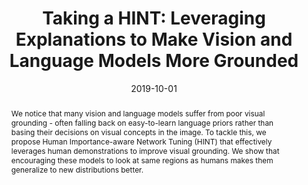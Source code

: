---
title: "Taking a HINT: Leveraging Explanations to Make Vision and Language Models More Grounded"
authors:
- Ramprasaath R. Selvaraju
- Stefan Lee
- Yilin Shen
- Hongxia Jin
- Shalini Ghosh
- Larry Heck
- Dhruv Batra
- Devi Parikh
date: "2019-10-01"
publication: "ICCV"
publication_types: ["1"]
abstract: "We notice that many vision and language models suffer from poor visual grounding - often falling back on easy-to-learn language priors rather than basing their decisions on visual concepts in the image. To tackle this, we propose Human Importance-aware Network Tuning (HINT) that effectively leverages human demonstrations to improve visual grounding. We show that encouraging these models to look at same regions as humans makes them generalize to new distributions better."
featured: true
image:
  filename: hint_teaser
  focal_point: Smart
  preview_only: false
links:
- name: arXiv
  url: https://arxiv.org/abs/1902.03751
- name: Blog
  url: https://mlatgt.blog/2019/10/02/taking-a-hint-leveraging-explanations-to-make-vision-and-language-models-more-grounded/
--- 